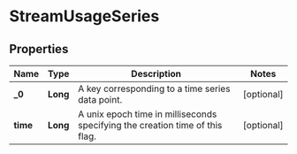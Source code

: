 
# StreamUsageSeries

## Properties
Name | Type | Description | Notes
------------ | ------------- | ------------- | -------------
**_0** | **Long** | A key corresponding to a time series data point. |  [optional]
**time** | **Long** | A unix epoch time in milliseconds specifying the creation time of this flag. |  [optional]




